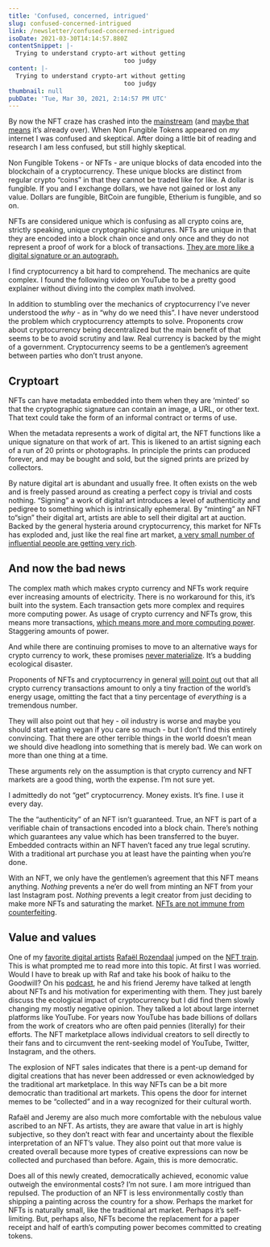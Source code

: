 ```yaml
---
title: 'Confused, concerned, intrigued'
slug: confused-concerned-intrigued
link: /newsletter/confused-concerned-intrigued
isoDate: 2021-03-30T14:14:57.880Z
contentSnippet: |-
  Trying to understand crypto-art without getting
                                too judgy
content: |-
  Trying to understand crypto-art without getting
                                too judgy
thumbnail: null
pubDate: 'Tue, Mar 30, 2021, 2:14:57 PM UTC'
---
```

By now the NFT craze has crashed into the [mainstream](https://www.vanityfair.com/news/2021/03/nfts-are-driving-stunts-and-diving-into-the-culture-wars) (and [maybe that means](https://twitter.com/abouthalf/status/1376184008241868802) it’s already over). When Non Fungible Tokens appeared on _my_ internet I was confused and skeptical. After doing a little bit of reading and research I am less confused, but still highly skeptical.

Non Fungible Tokens - or NFTs - are unique blocks of data encoded into the blockchain of a cryptocurrency. These unique blocks are distinct from regular crypto “coins” in that they cannot be traded like for like. A dollar is fungible. If you and I exchange dollars, we have not gained or lost any value. Dollars are fungible, BitCoin are fungible, Etherium is fungible, and so on.

NFTs are considered unique which is confusing as all crypto coins are, strictly speaking, unique cryptographic signatures. NFTs are unique in that they are encoded into a block chain once and only once and they do not represent a proof of work for a block of transactions. [They are more like a digital signature or an autograph.](https://jackrusher.com/journal/what-does-it-mean-to-buy-a-gif.html)

I find cryptocurrency a bit hard to comprehend. The mechanics are quite complex. I found the following video on YouTube to be a pretty good explainer without diving into the complex math involved.

In addition to stumbling over the mechanics of cryptocurrency I’ve never understood the _why_ \- as in “why do we need this”. I have never understood the problem which cryptocurrency attempts to solve. Proponents crow about cryptocurrency being decentralized but the main benefit of that seems to be to avoid scrutiny and law. Real currency is backed by the might of a government. Cryptocurrency seems to be a gentlemen’s agreement between parties who don’t trust anyone.

## Cryptoart

NFTs can have metadata embedded into them when they are ‘minted’ so that the cryptographic signature can contain an image, a URL, or other text. That text could take the form of an informal contract or terms of use.

When the metadata represents a work of digital art, the NFT functions like a unique signature on that work of art. This is likened to an artist signing each of a run of 20 prints or photographs. In principle the prints can produced forever, and may be bought and sold, but the signed prints are prized by collectors.

By nature digital art is abundant and usually free. It often exists on the web and is freely passed around as creating a perfect copy is trivial and costs nothing. “Signing” a work of digital art introduces a level of authenticity and pedigree to something which is intrinsically ephemeral. By “minting” an NFT to“sign” their digital art, artists are able to sell their digital art at auction. Backed by the general hysteria around cryptocurrency, this market for NFTs has exploded and, just like the real fine art market, [a very small number of influential people are getting very rich](https://seths.blog/2021/03/nfts-are-a-dangerous-trap/).

## And now the bad news

The complex math which makes crypto currency and NFTs work require ever increasing amounts of electricity. There is no workaround for this, it’s built into the system. Each transaction gets more complex and requires more computing power. As usage of crypto currency and NFTs grow, this means more transactions, [which means more and more computing power](https://memoakten.medium.com/the-unreasonable-ecological-cost-of-cryptoart-2221d3eb2053). Staggering amounts of power.

And while there are continuing promises to move to an alternative ways for crypto currency to work, these promises [never materialize](https://everestpipkin.medium.com/but-the-environmental-issues-with-cryptoart-1128ef72e6a3). It’s a budding ecological disaster.

Proponents of NFTs and cryptocurrency in general [will point out](http://sterlingcrispin.blogspot.com/2021/02/crypto-art-sky-is-not-falling.html?m=1) out that all crypto currency transactions amount to only a tiny fraction of the world’s energy usage, omitting the fact that a tiny percentage of _everything_ is a tremendous number.

They will also point out that hey - oil industry is worse and maybe you should start eating vegan if you care so much - but I don’t find this entirely convincing. That there are other terrible things in the world doesn’t mean we should dive headlong into something that is merely bad. We can work on more than one thing at a time.

These arguments rely on the assumption is that crypto currency and NFT markets are a good thing, worth the expense. I’m not sure yet.

I admittedly do not “get” cryptocurrency. Money exists. It’s fine. I use it every day.

The the “authenticity” of an NFT isn’t guaranteed. True, an NFT is part of a verifiable chain of transactions encoded into a block chain. There’s nothing which guarantees any value which has been transferred to the buyer. Embedded contracts within an NFT haven’t faced any true legal scrutiny. With a traditional art purchase you at least have the painting when you’re done.

With an NFT, we only have the gentlemen’s agreement that this NFT means anything. _Nothing_ prevents a ne’er do well from minting an NFT from your last Instagram post. _Nothing_ prevents a legit creator from just deciding to make more NFTs and saturating the market. [NFTs are not immune from counterfeiting](https://www.nftculture.com/guides/beware-counterfeit-nfts-and-how-to-spot-fakes/).

## Value and values

One of my [favorite digital artists](https://www.newrafael.com/) [Rafaël Rozendaal](http://www.newrafael.com/) jumped on the [NFT train](https://foundation.app/newrafael). This is what prompted me to read more into this topic. At first I was worried. Would I have to break up with Raf and take his book of haiku to the Goodwill? On his [podcast](http://goodpointpodcast.com/), he and his friend Jeremy have talked at length about NFTs and his motivation for experimenting with them. They just barely discuss the ecological impact of cryptocurrency but I did find them slowly changing my mostly negative opinion. They talked a lot about large internet platforms like YouTube. For years now YouTube has bade billions of dollars from the work of creators who are often paid pennies (literally) for their efforts. The NFT marketplace allows individual creators to sell directly to their fans and to circumvent the rent-seeking model of YouTube, Twitter, Instagram, and the others.

The explosion of NFT sales indicates that there is a pent-up demand for digital creations that has never been addressed or even acknowledged by the traditional art marketplace. In this way NFTs can be a bit more democratic than traditional art markets. This opens the door for internet memes to be “collected” and in a way recognized for their cultural worth.

Rafaël and Jeremy are also much more comfortable with the nebulous value ascribed to an NFT. As artists, they are aware that value in art is highly subjective, so they don’t react with fear and uncertainty about the flexible interpretation of an NFT’s value. They also point out that more value is created overall because more types of creative expressions can now be collected and purchased than before. Again, this is more democratic.

Does all of this newly created, democratically achieved, economic value outweigh the environmental costs? I’m not sure. I am more intrigued than repulsed. The production of an NFT is less environmentally costly than shipping a painting across the country for a show. Perhaps the market for NFTs is naturally small, like the traditional art market. Perhaps it’s self-limiting. But, perhaps also, NFTs become the replacement for a paper receipt and half of earth’s computing power becomes committed to creating tokens.
